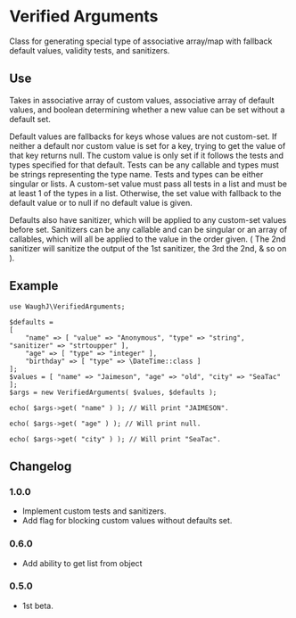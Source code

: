 Verified Arguments
=========================

Class for generating special type of associative array/map with fallback default values, validity tests, and sanitizers.

## Use

Takes in associative array of custom values, associative array of default values, and boolean determining whether a
new value can be set without a default set.

Default values are fallbacks for keys whose values are not custom-set. If neither a default nor custom value is set
for a key, trying to get the value of that key returns null. The custom value is only set if it follows the tests
and types specified for that default. Tests can be any callable and types must be strings representing the type name.
Tests and types can be either singular or lists. A custom-set value must pass all tests in a list and must be at least
1 of the types in a list. Otherwise, the set value with fallback to the default value or to null if no default value
is given.

Defaults also have sanitizer, which will be applied to any custom-set values before set. Sanitizers can be any
callable and can be singular or an array of callables, which will all be applied to the value in the order given.
( The 2nd sanitizer will sanitize the output of the 1st sanitizer, the 3rd the 2nd, & so on ).

## Example

    use WaughJ\VerifiedArguments;

    $defaults =
    [
        "name" => [ "value" => "Anonymous", "type" => "string", "sanitizer" => "strtoupper" ],
        "age" => [ "type" => "integer" ],
        "birthday" => [ "type" => \DateTime::class ]
    ];
    $values = [ "name" => "Jaimeson", "age" => "old", "city" => "SeaTac" ];
    $args = new VerifiedArguments( $values, $defaults );

    echo( $args->get( "name" ) ); // Will print "JAIMESON".

    echo( $args->get( "age" ) ); // Will print null.

    echo( $args->get( "city" ) ); // Will print "SeaTac".

## Changelog

### 1.0.0
* Implement custom tests and sanitizers.
* Add flag for blocking custom values without defaults set.

### 0.6.0
* Add ability to get list from object

### 0.5.0
* 1st beta.